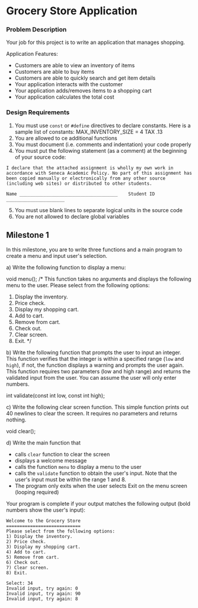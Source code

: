 # Grocery Store Application

### Problem Description

Your job for this project is to write an application that manages shopping.

Application Features:
- Customers are able to view an inventory of items
- Customers are able to buy items
- Customers are able to quickly search and get item details
- Your application interacts with the customer
- Your application adds/removes items to a shopping cart
- Your application calculates the total cost

### Design Requirements

1. You must use `const` or `#define` directives to declare constants. Here is a sample list of constants:
  MAX_INVENTORY_SIZE = 4
  TAX .13
2. You are allowed to ce additional functions
3. You must document (i.e. comments and indentation) your code properly
4. You must put the following statement (as a comment) at the beginning of your source code:
```
I declare that the attached assignment is wholly my own work in accordance with Seneca Academic Policy. No part of this assignment has been copied manually or electronically from any other source (including web sites) or distributed to other students.

Name _____________________________________    Student ID ______________________
```
5. You must use blank lines to separate logical units in the source code
6. You are not allowed to declare global variables

## Milestone 1

In this milestone, you are to write three functions and a main program to create a menu and input user's selection.

a) Write the following function to display a menu:

void menu();
/*
This function takes no arguments and displays the following menu to the user.
Please select from the following options:
1) Display the inventory.
2) Price check.
3) Display my shopping cart.
4) Add to cart.
5) Remove from cart.
6) Check out.
7) Clear screen.
8) Exit.
*/

b) Write the following function that prompts the user to input an integer. This function verifies that the integer is within a specified range (`low` and `high`), if not, the function displays a warning and prompts the user again. This function requires two parameters (low and high range) and returns the validated input from the user. You can assume the user will only enter numbers.

int validate(const int low, const int high);

c) Write the following clear screen function. This simple function prints out 40 newlines to clear the screen. It requires no parameters and returns nothing.

void clear();

d) Write the main function that
- calls `clear` function to clear the screen
- displays a welcome message
- calls the function `menu` to display a menu to the user
- calls the `validate` function to obtain the user's input. Note that the user's input must be within the range 1 and 8.
- The program only exits when the user selects Exit on the menu screen (looping required)

Your program is complete if your output matches the following output (bold numbers show the user's input):

```
Welcome to the Grocery Store
============================
Please select from the following options:
1) Display the inventory.
2) Price check.
3) Display my shopping cart.
4) Add to cart.
5) Remove from cart.
6) Check out.
7) Clear screen.
8) Exit.

Select: 34
Invalid input, try again: 0
Invalid input, try again: 90
Invalid input, try again: 8
```
